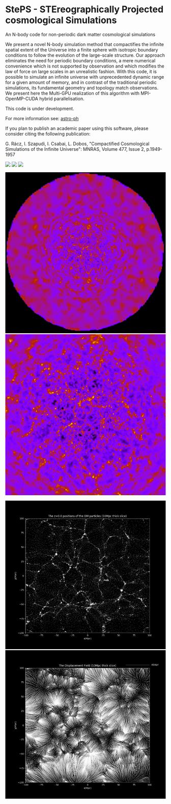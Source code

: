 # StePS - STEreographically Projected cosmological Simulations

An N-body code for non-periodic dark matter cosmological simulations

We present a novel N-body simulation method that compactifies the infinite spatial extent of the Universe into a finite sphere with isotropic boundary conditions to follow the evolution of the large-scale structure. Our approach eliminates the need for periodic boundary conditions, a mere numerical convenience which is not supported by observation and which modifies the law of force on large scales in an unrealistic fashion. With this code, it is possible to simulate an infinite universe with unprecedented dynamic range for a given amount of memory, and in contrast of the traditional periodic simulations, its fundamental geometry and topology match observations. We present here the Multi-GPU realization of this algorithm with MPI-OpenMP-CUDA hybrid parallelisation.

This code is under development.

For more information see: [astro-ph](https://arxiv.org/abs/1711.04959)

If you plan to publish an academic paper using this software, please consider citing the following publication:

G. Rácz, I. Szapudi, I. Csabai, L. Dobos, "Compactified Cosmological Simulations of the Infinite Universe": MNRAS, Volume 477, Issue 2, p.1949-1957

![](Images/evolution_full.gif)
![](Images/evolution_center.gif)
![](Images/rotation.gif)

![alt text](Images/LCDM_SP_0500Mpc_64M_StePS_glass_tilefac3_LBOX2214.png "A slice from a simulation volume.")
![alt text](Images/LCDM_SP_0500Mpc_64M_StePS_glass_tilefac3_LBOX738.png "The center of the slice.")

![alt text](Images/VOI100_InnerRegion.png "Particles in the center of a simulation volume.")
![alt text](Images/VOI100_Disp_InnerRegion.png "The displacement field in the same volume at z=0.")
